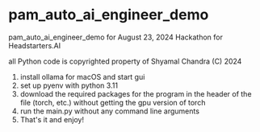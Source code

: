 # pam_auto_ai_engineer_demo
pam_auto_ai_engineer_demo for August 23, 2024 Hackathon for Headstarters.AI

all Python code is copyrighted property of Shyamal Chandra (C) 2024

1. install ollama for macOS and start gui
2. set up pyenv with python 3.11
3. download the required packages for the program in the header of the file (torch, etc.) without getting the gpu version of torch
4. run the main.py without any command line arguments
5. That's it and enjoy!
